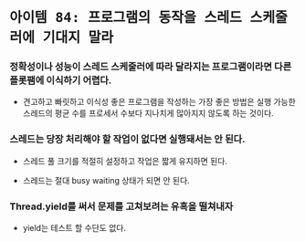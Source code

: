 # `아이템 84: 프로그램의 동작을 스레드 스케줄러에 기대지 말라`

### 정확성이나 성능이 스레드 스케줄러에 따라 달라지는 프로그램이라면 다른 플롯팸에 이식하기 어렵다.

- 견고하고 빠릿하고 이식성 좋은 프로그램을 작성하는 가장 좋은 방법은 실행 가능한 스레드의 평균 수를 프로세서 수보다 지나치게 많아지지 않도록 하는 것이다.


### 스레드는 당장 처리해야 할 작업이 없다면 실행돼서는 안 된다.
- 스레드 풀 크기를 적절히 설정하고 작업은 짧게 유지하면 된다.

- 스레드는 절대 busy waiting 상태가 되면 안 된다.


### Thread.yield를 써서 문제를 고쳐보려는 유혹을 떨쳐내자
- yield는 테스트 할 수단도 없다.